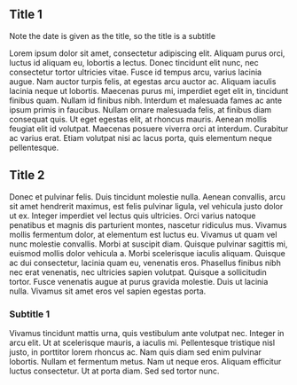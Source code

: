 ## Title 1

Note the date is given as the title, so the title is a subtitle

Lorem ipsum dolor sit amet, consectetur adipiscing elit. Aliquam purus orci, luctus id aliquam eu, lobortis a lectus. Donec tincidunt elit nunc, nec consectetur tortor ultricies vitae. Fusce id tempus arcu, varius lacinia augue. Nam auctor turpis felis, at egestas arcu auctor ac. Aliquam iaculis lacinia neque ut lobortis. Maecenas purus mi, imperdiet eget elit in, tincidunt finibus quam. Nullam id finibus nibh. Interdum et malesuada fames ac ante ipsum primis in faucibus. Nullam ornare malesuada felis, at finibus diam consequat quis. Ut eget egestas elit, at rhoncus mauris. Aenean mollis feugiat elit id volutpat. Maecenas posuere viverra orci at interdum. Curabitur ac varius erat. Etiam volutpat nisi ac lacus porta, quis elementum neque pellentesque.

## Title 2

Donec et pulvinar felis. Duis tincidunt molestie nulla. Aenean convallis, arcu sit amet hendrerit maximus, est felis pulvinar ligula, vel vehicula justo dolor ut ex. Integer imperdiet vel lectus quis ultricies. Orci varius natoque penatibus et magnis dis parturient montes, nascetur ridiculus mus. Vivamus mollis fermentum dolor, at elementum est luctus eu. Vivamus ut quam vel nunc molestie convallis. Morbi at suscipit diam. Quisque pulvinar sagittis mi, euismod mollis dolor vehicula a. Morbi scelerisque iaculis aliquam. Quisque ac dui consectetur, lacinia quam eu, venenatis eros. Phasellus finibus nibh nec erat venenatis, nec ultricies sapien volutpat. Quisque a sollicitudin tortor. Fusce venenatis augue at purus gravida molestie. Duis ut lacinia nulla. Vivamus sit amet eros vel sapien egestas porta.

### Subtitle 1

Vivamus tincidunt mattis urna, quis vestibulum ante volutpat nec. Integer in arcu elit. Ut at scelerisque mauris, a iaculis mi. Pellentesque tristique nisl justo, in porttitor lorem rhoncus ac. Nam quis diam sed enim pulvinar lobortis. Nullam et fermentum metus. Nam ut neque eros. Aliquam efficitur luctus consectetur. Ut at porta diam. Sed sed tortor nunc.
